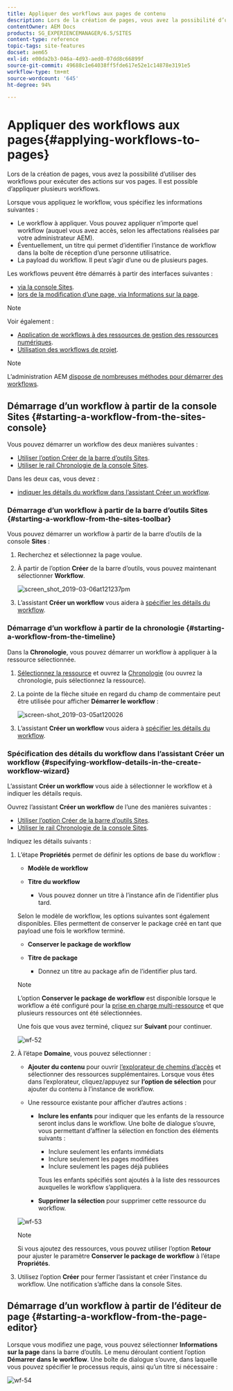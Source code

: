 ```yaml
---
title: Appliquer des workflows aux pages de contenu
description: Lors de la création de pages, vous avez la possibilité d’utiliser des workflows pour exécuter des actions sur vos pages. Il est possible d’appliquer plusieurs workflows.
contentOwner: AEM Docs
products: SG_EXPERIENCEMANAGER/6.5/SITES
content-type: reference
topic-tags: site-features
docset: aem65
exl-id: e00da2b3-046a-4d93-aed0-07dd8c66899f
source-git-commit: 49688c1e64038ff5fde617e52e1c14878e3191e5
workflow-type: tm+mt
source-wordcount: '645'
ht-degree: 94%

---
```


# Appliquer des workflows aux pages{#applying-workflows-to-pages}

Lors de la création de pages, vous avez la possibilité d’utiliser des workflows pour exécuter des actions sur vos pages. Il est possible d’appliquer plusieurs workflows.

Lorsque vous appliquez le workflow, vous spécifiez les informations suivantes :

* Le workflow à appliquer.
Vous pouvez appliquer n’importe quel workflow (auquel vous avez accès, selon les affectations réalisées par votre administrateur AEM).
* Éventuellement, un titre qui permet d’identifier l’instance de workflow dans la boîte de réception d’une personne utilisatrice.
* La payload du workflow. Il peut s’agir d’une ou de plusieurs pages.

Les workflows peuvent être démarrés à partir des interfaces suivantes :

* [via la console Sites](#starting-a-workflow-from-the-sites-console).
* [lors de la modification d’une page, via Informations sur la page](#starting-a-workflow-from-the-page-editor).

>[!NOTE]
>
>Voir également :
>
>* [Application de workflows à des ressources de gestion des ressources numériques](/help/assets/assets-workflow.md).
>* [Utilisation des workflows de projet](/help/sites-authoring/projects-with-workflows.md).
>

>[!NOTE]
>
>L’administration AEM [dispose de nombreuses méthodes pour démarrer des workflows](/help/sites-administering/workflows-starting.md).

## Démarrage d’un workflow à partir de la console Sites {#starting-a-workflow-from-the-sites-console}

Vous pouvez démarrer un workflow des deux manières suivantes :

* [Utiliser l’option Créer de la barre d’outils Sites](#starting-a-workflow-from-the-sites-toolbar).
* [Utiliser le rail Chronologie de la console Sites](#starting-a-workflow-from-the-timeline).

Dans les deux cas, vous devez :

* [indiquer les détails du workflow dans l’assistant Créer un workflow](#specifying-workflow-details-in-the-create-workflow-wizard).

### Démarrage d’un workflow à partir de la barre d’outils Sites {#starting-a-workflow-from-the-sites-toolbar}

Vous pouvez démarrer un workflow à partir de la barre d’outils de la console **Sites** :

1. Recherchez et sélectionnez la page voulue.

1. À partir de l’option **Créer** de la barre d’outils, vous pouvez maintenant sélectionner **Workflow**.

   ![screen_shot_2019-03-06at121237pm](assets/screen_shot_2019-03-06at121237pm.png)

1. L’assistant **Créer un workflow** vous aidera à [spécifier les détails du workflow](#specifying-workflow-details-in-the-create-workflow-wizard).

### Démarrage d’un workflow à partir de la chronologie {#starting-a-workflow-from-the-timeline}

Dans la **Chronologie**, vous pouvez démarrer un workflow à appliquer à la ressource sélectionnée.

1. [Sélectionnez la ressource](/help/sites-authoring/basic-handling.md#viewingandselectingyourresources) et ouvrez la [Chronologie](/help/sites-authoring/basic-handling.md#timeline) (ou ouvrez la chronologie, puis sélectionnez la ressource).
1. La pointe de la flèche située en regard du champ de commentaire peut être utilisée pour afficher **Démarrer le workflow** :

   ![screen-shot_2019-03-05at120026](assets/screen-shot_2019-03-05at120026.png)

1. L’assistant **Créer un workflow** vous aidera à [spécifier les détails du workflow](#specifying-workflow-details-in-the-create-workflow-wizard).

### Spécification des détails du workflow dans l’assistant Créer un workflow {#specifying-workflow-details-in-the-create-workflow-wizard}

L’assistant **Créer un workflow** vous aide à sélectionner le workflow et à indiquer les détails requis.

Ouvrez l’assistant **Créer un workflow** de l’une des manières suivantes :

* [Utiliser l’option Créer de la barre d’outils Sites](#starting-a-workflow-from-the-sites-toolbar).
* [Utiliser le rail Chronologie de la console Sites](#starting-a-workflow-from-the-timeline).

Indiquez les détails suivants :

1. L’étape **Propriétés** permet de définir les options de base du workflow :

   * **Modèle de workflow**
   * **Titre du workflow**

      * Vous pouvez donner un titre à l’instance afin de l’identifier plus tard.

   Selon le modèle de workflow, les options suivantes sont également disponibles. Elles permettent de conserver le package créé en tant que payload une fois le workflow terminé.

   * **Conserver le package de workflow**
   * **Titre de package**

      * Donnez un titre au package afin de l’identifier plus tard.

   >[!NOTE]
   >
   >L’option **Conserver le package de workflow** est disponible lorsque le workflow a été configuré pour la [prise en charge multi-ressource](/help/sites-developing/workflows-models.md#configuring-a-workflow-for-multi-resource-support) et que plusieurs ressources ont été sélectionnées.

   Une fois que vous avez terminé, cliquez sur **Suivant** pour continuer.

   ![wf-52](assets/wf-52.png)

1. À l’étape **Domaine**, vous pouvez sélectionner :

   * **Ajouter du contenu** pour ouvrir [l’explorateur de chemins d’accès](/help/sites-authoring/author-environment-tools.md#path-browser) et sélectionner des ressources supplémentaires. Lorsque vous êtes dans l’explorateur, cliquez/appuyez sur **l’option de sélection** pour ajouter du contenu à l’instance de workflow.

   * Une ressource existante pour afficher d’autres actions :

      * **Inclure les enfants** pour indiquer que les enfants de la ressource seront inclus dans le workflow.
Une boîte de dialogue s’ouvre, vous permettant d’affiner la sélection en fonction des éléments suivants :

         * Inclure seulement les enfants immédiats
         * Inclure seulement les pages modifiées
         * Inclure seulement les pages déjà publiées

        Tous les enfants spécifiés sont ajoutés à la liste des ressources auxquelles le workflow s’appliquera.

      * **Supprimer la sélection** pour supprimer cette ressource du workflow.

   ![wf-53](assets/wf-53.png)

   >[!NOTE]
   >
   >Si vous ajoutez des ressources, vous pouvez utiliser l’option **Retour** pour ajuster le paramètre **Conserver le package de workflow** à l’étape **Propriétés**.

1. Utilisez l’option **Créer** pour fermer l’assistant et créer l’instance du workflow. Une notification s’affiche dans la console Sites.

## Démarrage d’un workflow à partir de l’éditeur de page {#starting-a-workflow-from-the-page-editor}

Lorsque vous modifiez une page, vous pouvez sélectionner **Informations sur la page** dans la barre d’outils. Le menu déroulant contient l’option **Démarrer dans le workflow**. Une boîte de dialogue s’ouvre, dans laquelle vous pouvez spécifier le processus requis, ainsi qu’un titre si nécessaire :

![wf-54](assets/wf-54.png)
